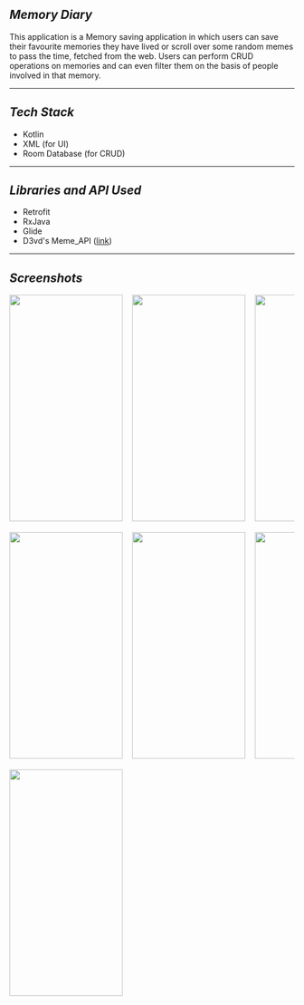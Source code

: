 ## ***Memory Diary***

This application is a Memory saving application in which users can save their favourite memories they have lived or scroll over some random memes to pass the time, fetched from the web. Users can perform CRUD operations on memories and can even filter them on the basis of people involved in that memory.

***

## *Tech Stack*

 - Kotlin
 - XML (for UI)
 - Room Database (for CRUD)
***


## *Libraries and API Used*

 - Retrofit
 - RxJava
 - Glide
 - D3vd's Meme_API ([link](https://github.com/D3vd/Meme_Api))

***

## ***Screenshots***
<pre>
<img src="https://user-images.githubusercontent.com/68722462/191409034-cd269787-100f-4ad2-9b0b-a402948a32c0.jpg" width="200" height="400" />  <img src="https://user-images.githubusercontent.com/68722462/191409037-a2859172-25d3-44dc-a42f-372f6346cea5.jpg" width="200" height="400" />  <img src="https://user-images.githubusercontent.com/68722462/191409039-ee58fb5e-0f0c-4736-8b1c-aeaa2d29db5a.jpg" width="200" height="400" /> 

<img src="https://user-images.githubusercontent.com/68722462/191409042-48094a6b-436c-43f7-bb0c-7e8f1ff37695.jpg" width="200" height="400" />  <img src="https://user-images.githubusercontent.com/68722462/191409044-464a2a14-84e5-4e45-a076-8cb62081dac7.jpg" width="200" height="400" />  <img src="https://user-images.githubusercontent.com/68722462/191410211-ac87b276-470e-4b12-b8bb-473464ce7c65.jpeg" width="200" height="400" /> 

<img src="https://user-images.githubusercontent.com/68722462/191410215-e22b8919-c907-464b-be94-2885f2ee7dba.jpeg" width="200" height="400" /> 

<pre/>
